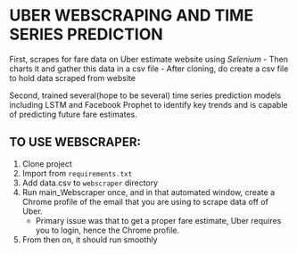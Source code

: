 # **UBER WEBSCRAPING AND TIME SERIES PREDICTION**

First, scrapes for fare data on Uber estimate website using *Selenium*
    - Then charts it and gather this data in a csv file
        - After cloning, do create a csv file to hold data scraped from website

Second, trained several(hope to be several) time series prediction models including LSTM and Facebook Prophet to identify key trends and is capable of predicting future fare estimates.

## TO USE WEBSCRAPER:

1) Clone project
2) Import from ```requirements.txt```
2) Add data.csv to ```webscraper``` directory
3) Run main_Webscraper once, and in that automated window, create a Chrome profile of the email that
   you are using to scrape data off of Uber.
	- Primary issue was that to get a proper fare estimate, Uber requires you to login, hence the 
	  Chrome profile.
4) From then on, it should run smoothly

